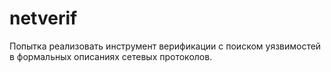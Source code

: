 # netverif

Попытка реализовать инструмент верификации с поиском уязвимостей в формальных описаниях сетевых протоколов.
